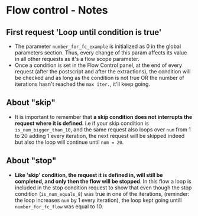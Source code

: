 # Flow control - Notes
## First request 'Loop until condition is true'
- The parameter `number_for_fc_example` is initialized as 0 in the global parameters section. Thus, every change of this param affects its value in all other requests as it's a flow scope parameter.
- Once a condition is set in the Flow Control panel, at the end of every request (after the postscript and after the extractions), the condition will be checked and as long as the condition is not true OR the number of iterations hasn't reached the `max iter.`, it'll keep going.

## About "skip"
- It is important to remember that **a skip condition does not interrupts the request where it is defined**. i.e if your skip condition is `is_num_bigger_than_10`, and the same request also loops over `num` from 1 to 20 adding 1 every iteration, the next request will be skipped indeed but also the loop will continue until `num = 20`. 

## About "stop"
- **Like 'skip' condition, the request it is defined in, will still be completed, and only then the flow will be stopped**. In this flow a loop is included in the stop condition request to show that even though the stop condition (`is_num_equals_8`) was true in one of the iterations, (reminder: the loop increases `num` by 1 every iteration), the loop kept going untill `number_for_fc_flow` was equal to 10.